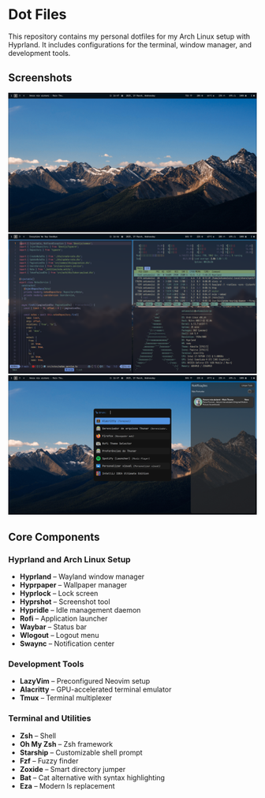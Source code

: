 # Dot Files

This repository contains my personal dotfiles for my Arch Linux setup with Hyprland. It includes configurations for the terminal, window manager, and development tools.

## Screenshots

![image](https://github.com/antunesluis/dotfiles/blob/main/assets/screenshots/2025-03-19-164756_hyprshot.png)
![image](https://github.com/antunesluis/dotfiles/blob/main/assets/screenshots/2025-03-19-164655_hyprshot.png)
![image](https://github.com/antunesluis/dotfiles/blob/main/assets/screenshots/2025-03-19-164749_hyprshot.png)

## Core Components

### Hyprland and Arch Linux Setup

- **Hyprland** – Wayland window manager
- **Hyprpaper** – Wallpaper manager
- **Hyprlock** – Lock screen
- **Hyprshot** – Screenshot tool
- **Hypridle** – Idle management daemon
- **Rofi** – Application launcher
- **Waybar** – Status bar
- **Wlogout** – Logout menu
- **Swaync** – Notification center

### Development Tools

- **LazyVim** – Preconfigured Neovim setup
- **Alacritty** – GPU-accelerated terminal emulator
- **Tmux** – Terminal multiplexer

### Terminal and Utilities

- **Zsh** – Shell
- **Oh My Zsh** – Zsh framework
- **Starship** – Customizable shell prompt
- **Fzf** – Fuzzy finder
- **Zoxide** – Smart directory jumper
- **Bat** – Cat alternative with syntax highlighting
- **Eza** – Modern ls replacement
